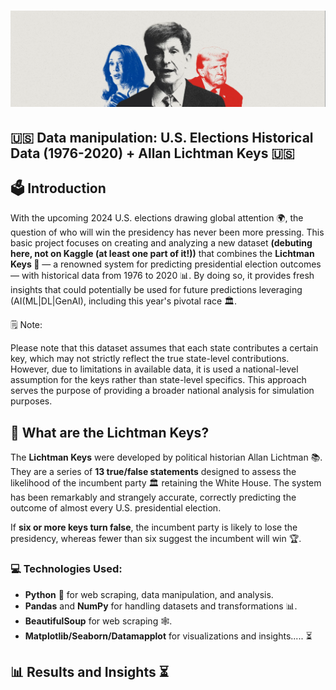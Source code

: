 # ![LichtmanTrumpKamala](https://github.com/bmcastrow/lichtman-USA-elections/blob/main/LichtmanUSA.png)
## 🇺🇸 Data manipulation: U.S. Elections Historical Data (1976-2020) + Allan Lichtman Keys 🇺🇸

## 🗳️ Introduction

With the upcoming 2024 U.S. elections drawing global attention 🌍, the question of who will win the presidency has never been more pressing. This basic project focuses on creating and analyzing a new dataset **(debuting here, not on Kaggle (at least one part of it!))** that combines the **Lichtman Keys 🔑** — a renowned system for predicting presidential election outcomes — with historical data from 1976 to 2020 📊. By doing so, it provides fresh insights that could potentially be used for future predictions leveraging (AI(ML|DL|GenAI), including this year's pivotal race 🏛️. 

🗒️ Note:

Please note that this dataset assumes that each state contributes a certain key, which may not strictly reflect the true state-level contributions. However, due to limitations in available data, it is used a national-level assumption for the keys rather than state-level specifics. This approach serves the purpose of providing a broader national analysis for simulation purposes.

## 🔑 What are the Lichtman Keys?

The **Lichtman Keys** were developed by political historian Allan Lichtman 📚. They are a series of **13 true/false statements** designed to assess the likelihood of the incumbent party 🏛️ retaining the White House. The system has been remarkably and strangely accurate, correctly predicting the outcome of almost every U.S. presidential election.

If **six or more keys turn false**, the incumbent party is likely to lose the presidency, whereas fewer than six suggest the incumbent will win 🏆.

### 💻 Technologies Used:
- **Python** 🐍 for web scraping, data manipulation, and analysis. 
- **Pandas** and **NumPy** for handling datasets and transformations 📊. 
- **BeautifulSoup** for web scraping 🕸️. 
- **Matplotlib/Seaborn/Datamapplot** for visualizations and insights..... ⏳

## 📊 Results and Insights ⏳
